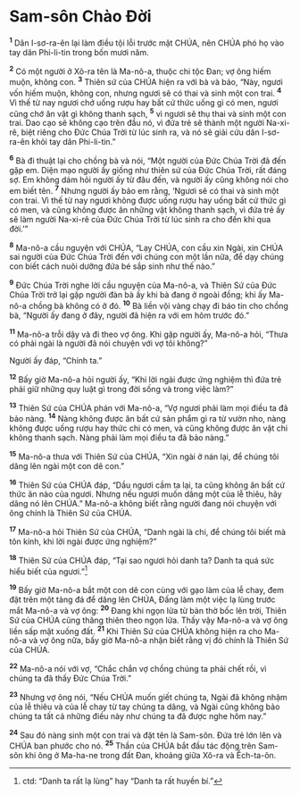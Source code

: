 

# Sam-sôn Chào Đời
<sup><b>1</b></sup> Dân I-sơ-ra-ên lại làm điều tội lỗi trước mặt CHÚA, nên CHÚA phó họ vào tay dân Phi-li-tin trong bốn mươi năm.

<sup><b>2</b></sup> Có một người ở Xô-ra tên là Ma-nô-a, thuộc chi tộc Đan; vợ ông hiếm muộn, không con. <sup><b>3</b></sup> Thiên sứ của CHÚA hiện ra với bà và bảo, “Này, ngươi vốn hiếm muộn, không con, nhưng ngươi sẽ có thai và sinh một con trai. <sup><b>4</b></sup> Vì thế từ nay ngươi chớ uống rượu hay bất cứ thức uống gì có men, ngươi cũng chớ ăn vật gì không thanh sạch, <sup><b>5</b></sup> vì ngươi sẽ thụ thai và sinh một con trai. Dao cạo sẽ không cạo trên đầu nó, vì đứa trẻ sẽ thành một người Na-xi-rê, biệt riêng cho Đức Chúa Trời từ lúc sinh ra, và nó sẽ giải cứu dân I-sơ-ra-ên khỏi tay dân Phi-li-tin.”

<sup><b>6</b></sup> Bà đi thuật lại cho chồng bà và nói, “Một người của Đức Chúa Trời đã đến gặp em. Diện mạo người ấy giống như thiên sứ của Đức Chúa Trời, rất đáng sợ. Em không dám hỏi người ấy từ đâu đến, và người ấy cũng không nói cho em biết tên. <sup><b>7</b></sup> Nhưng người ấy bảo em rằng, ‘Ngươi sẽ có thai và sinh một con trai. Vì thế từ nay ngươi không được uống rượu hay uống bất cứ thức gì có men, và cũng không được ăn những vật không thanh sạch, vì đứa trẻ ấy sẽ làm người Na-xi-rê của Đức Chúa Trời từ lúc sinh ra cho đến khi qua đời.’”

<sup><b>8</b></sup> Ma-nô-a cầu nguyện với CHÚA, “Lạy CHÚA, con cầu xin Ngài, xin CHÚA sai người của Đức Chúa Trời đến với chúng con một lần nữa, để dạy chúng con biết cách nuôi dưỡng đứa bé sắp sinh như thế nào.”

<sup><b>9</b></sup> Đức Chúa Trời nghe lời cầu nguyện của Ma-nô-a, và Thiên Sứ của Đức Chúa Trời trở lại gặp người đàn bà ấy khi bà đang ở ngoài đồng; khi ấy Ma-nô-a chồng bà không có ở đó. <sup><b>10</b></sup> Bà liền vội vàng chạy đi báo tin cho chồng bà, “Người ấy đang ở đây, người đã hiện ra với em hôm trước đó.”

<sup><b>11</b></sup> Ma-nô-a trỗi dậy và đi theo vợ ông. Khi gặp người ấy, Ma-nô-a hỏi, “Thưa có phải ngài là người đã nói chuyện với vợ tôi không?”

Người ấy đáp, “Chính ta.”

<sup><b>12</b></sup> Bấy giờ Ma-nô-a hỏi người ấy, “Khi lời ngài được ứng nghiệm thì đứa trẻ phải giữ những quy luật gì trong đời sống và trong việc làm?”

<sup><b>13</b></sup> Thiên Sứ của CHÚA phán với Ma-nô-a, “Vợ ngươi phải làm mọi điều ta đã bảo nàng. <sup><b>14</b></sup> Nàng không được ăn bất cứ sản phẩm gì ra từ vườn nho, nàng không được uống rượu hay thức chi có men, và cũng không được ăn vật chi không thanh sạch. Nàng phải làm mọi điều ta đã bảo nàng.”

<sup><b>15</b></sup> Ma-nô-a thưa với Thiên Sứ của CHÚA, “Xin ngài ở nán lại, để chúng tôi dâng lên ngài một con dê con.”

<sup><b>16</b></sup> Thiên Sứ của CHÚA đáp, “Dầu ngươi cầm ta lại, ta cũng không ăn bất cứ thức ăn nào của ngươi. Nhưng nếu ngươi muốn dâng một của lễ thiêu, hãy dâng nó lên CHÚA.” Ma-nô-a không biết rằng người đang nói chuyện với ông chính là Thiên Sứ của CHÚA.

<sup><b>17</b></sup> Ma-nô-a hỏi Thiên Sứ của CHÚA, “Danh ngài là chi, để chúng tôi biết mà tôn kính, khi lời ngài được ứng nghiệm?”

<sup><b>18</b></sup> Thiên Sứ của CHÚA đáp, “Tại sao ngươi hỏi danh ta? Danh ta quá sức hiểu biết của ngươi.”[^1]

<sup><b>19</b></sup> Bấy giờ Ma-nô-a bắt một con dê con cùng với gạo làm của lễ chay, đem đặt trên một tảng đá để dâng lên CHÚA, Đấng làm một việc lạ lùng trước mắt Ma-nô-a và vợ ông: <sup><b>20</b></sup> Đang khi ngọn lửa từ bàn thờ bốc lên trời, Thiên Sứ của CHÚA cũng thăng thiên theo ngọn lửa. Thấy vậy Ma-nô-a và vợ ông liền sấp mặt xuống đất. <sup><b>21</b></sup> Khi Thiên Sứ của CHÚA không hiện ra cho Ma-nô-a và vợ ông nữa, bấy giờ Ma-nô-a nhận biết rằng vị đó chính là Thiên Sứ của CHÚA.

<sup><b>22</b></sup> Ma-nô-a nói với vợ, “Chắc chắn vợ chồng chúng ta phải chết rồi, vì chúng ta đã thấy Đức Chúa Trời.”

<sup><b>23</b></sup> Nhưng vợ ông nói, “Nếu CHÚA muốn giết chúng ta, Ngài đã không nhậm của lễ thiêu và của lễ chay từ tay chúng ta dâng, và Ngài cũng không bảo chúng ta tất cả những điều này như chúng ta đã được nghe hôm nay.”

<sup><b>24</b></sup> Sau đó nàng sinh một con trai và đặt tên là Sam-sôn. Đứa trẻ lớn lên và CHÚA ban phước cho nó. <sup><b>25</b></sup> Thần của CHÚA bắt đầu tác động trên Sam-sôn khi ông ở Ma-ha-ne trong đất Đan, khoảng giữa Xô-ra và Ếch-ta-ôn.

[^1]: ctd: “Danh ta rất lạ lùng” hay “Danh ta rất huyền bí.”
